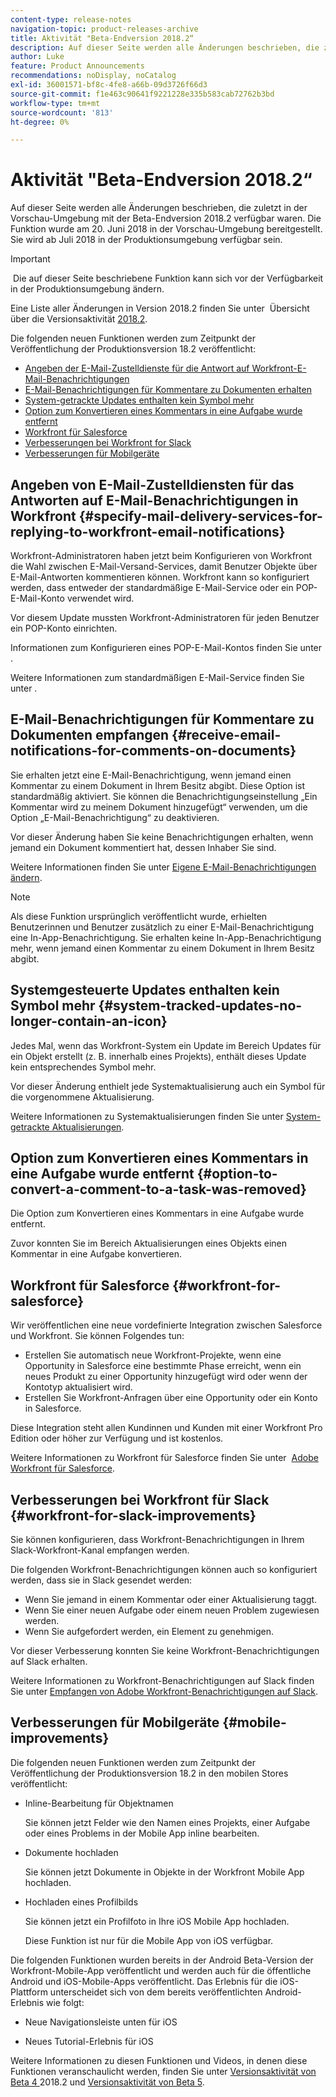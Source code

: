 ```yaml
---
content-type: release-notes
navigation-topic: product-releases-archive
title: Aktivität "Beta-Endversion 2018.2“
description: Auf dieser Seite werden alle Änderungen beschrieben, die zuletzt in der Vorschau-Umgebung mit der Beta-Endversion 2018.2 verfügbar waren. Die Funktion wurde am 20. Juni 2018 in der Vorschau-Umgebung bereitgestellt. Sie wird ab Juli 2018 in der Produktionsumgebung verfügbar sein.
author: Luke
feature: Product Announcements
recommendations: noDisplay, noCatalog
exl-id: 36001571-bf8c-4fe8-a66b-09d3726f66d3
source-git-commit: f1e463c90641f9221228e335b583cab72762b3bd
workflow-type: tm+mt
source-wordcount: '813'
ht-degree: 0%

---
```


# Aktivität &quot;Beta-Endversion 2018.2“

Auf dieser Seite werden alle Änderungen beschrieben, die zuletzt in der Vorschau-Umgebung mit der Beta-Endversion 2018.2 verfügbar waren. Die Funktion wurde am 20. Juni 2018 in der Vorschau-Umgebung bereitgestellt. Sie wird ab Juli 2018 in der Produktionsumgebung verfügbar sein.

>[!IMPORTANT]
>
> Die auf dieser Seite beschriebene Funktion kann sich vor der Verfügbarkeit in der Produktionsumgebung ändern.

Eine Liste aller Änderungen in Version 2018.2 finden Sie unter  Übersicht über die Versionsaktivität [2018.2](../../../../product-announcements/product-releases/quarterly-release-archive/2018.2-release-activity/2018-2-release-activity-overview.md).

Die folgenden neuen Funktionen werden zum Zeitpunkt der Veröffentlichung der Produktionsversion 18.2 veröffentlicht:

* [Angeben der E-Mail-Zustelldienste für die Antwort auf Workfront-E-Mail-Benachrichtigungen](#specify-mail-delivery-services-for-replying-to-workfront-email-notifications)
* [E-Mail-Benachrichtigungen für Kommentare zu Dokumenten erhalten](#receive-email-notifications-for-comments-on-documents)
* [System-getrackte Updates enthalten kein Symbol mehr](#system-tracked-updates-no-longer-contain-an-icon)
* [Option zum Konvertieren eines Kommentars in eine Aufgabe wurde entfernt](#option-to-convert-a-comment-to-a-task-was-removed)
* [Workfront für Salesforce](#workfront-for-salesforce)
* [Verbesserungen bei Workfront for Slack](#workfront-for-slack-improvements)
* [Verbesserungen für Mobilgeräte](#mobile-improvements)

## Angeben von E-Mail-Zustelldiensten für das Antworten auf E-Mail-Benachrichtigungen in Workfront {#specify-mail-delivery-services-for-replying-to-workfront-email-notifications}

Workfront-Administratoren haben jetzt beim Konfigurieren von Workfront die Wahl zwischen E-Mail-Versand-Services, damit Benutzer Objekte über E-Mail-Antworten kommentieren können. Workfront kann so konfiguriert werden, dass entweder der standardmäßige E-Mail-Service oder ein POP-E-Mail-Konto verwendet wird.

Vor diesem Update mussten Workfront-Administratoren für jeden Benutzer ein POP-Konto einrichten. 

Informationen zum Konfigurieren eines POP-E-Mail-Kontos finden Sie unter .

Weitere Informationen zum standardmäßigen E-Mail-Service finden Sie unter .

## E-Mail-Benachrichtigungen für Kommentare zu Dokumenten empfangen {#receive-email-notifications-for-comments-on-documents}

Sie erhalten jetzt eine E-Mail-Benachrichtigung, wenn jemand einen Kommentar zu einem Dokument in Ihrem Besitz abgibt. Diese Option ist standardmäßig aktiviert. Sie können die Benachrichtigungseinstellung „Ein Kommentar wird zu meinem Dokument hinzugefügt“ verwenden, um die Option „E-Mail-Benachrichtigung“ zu deaktivieren.

Vor dieser Änderung haben Sie keine Benachrichtigungen erhalten, wenn jemand ein Dokument kommentiert hat, dessen Inhaber Sie sind. 

Weitere Informationen finden Sie unter [Eigene E-Mail-Benachrichtigungen ändern](../../../../workfront-basics/using-notifications/activate-or-deactivate-your-own-event-notifications.md).

>[!NOTE]
>
>Als diese Funktion ursprünglich veröffentlicht wurde, erhielten Benutzerinnen und Benutzer zusätzlich zu einer E-Mail-Benachrichtigung eine In-App-Benachrichtigung. Sie erhalten keine In-App-Benachrichtigung mehr, wenn jemand einen Kommentar zu einem Dokument in Ihrem Besitz abgibt. 

## Systemgesteuerte Updates enthalten kein Symbol mehr {#system-tracked-updates-no-longer-contain-an-icon}

Jedes Mal, wenn das Workfront-System ein Update im Bereich Updates für ein Objekt erstellt (z. B. innerhalb eines Projekts), enthält dieses Update kein entsprechendes Symbol mehr.

Vor dieser Änderung enthielt jede Systemaktualisierung auch ein Symbol für die vorgenommene Aktualisierung.

Weitere Informationen zu Systemaktualisierungen finden Sie unter [System-getrackte Aktualisierungen](../../../../administration-and-setup/set-up-workfront/system-tracked-update-feeds/system-tracked-update-feeds.md).

## Option zum Konvertieren eines Kommentars in eine Aufgabe wurde entfernt {#option-to-convert-a-comment-to-a-task-was-removed}

Die Option zum Konvertieren eines Kommentars in eine Aufgabe wurde entfernt.

Zuvor konnten Sie im Bereich Aktualisierungen eines Objekts einen Kommentar in eine Aufgabe konvertieren.

## Workfront für Salesforce {#workfront-for-salesforce}

Wir veröffentlichen eine neue vordefinierte Integration zwischen Salesforce und Workfront. Sie können Folgendes tun:

* Erstellen Sie automatisch neue Workfront-Projekte, wenn eine Opportunity in Salesforce eine bestimmte Phase erreicht, wenn ein neues Produkt zu einer Opportunity hinzugefügt wird oder wenn der Kontotyp aktualisiert wird.
* Erstellen Sie Workfront-Anfragen über eine Opportunity oder ein Konto in Salesforce.

Diese Integration steht allen Kundinnen und Kunden mit einer Workfront Pro Edition oder höher zur Verfügung und ist kostenlos.

Weitere Informationen zu Workfront für Salesforce finden Sie unter  [Adobe Workfront für Salesforce](../../../../workfront-integrations-and-apps/using-workfront-with-salesforce/workfront-for-salesforce.md).

## Verbesserungen bei Workfront für Slack {#workfront-for-slack-improvements}

Sie können konfigurieren, dass Workfront-Benachrichtigungen in Ihrem Slack-Workfront-Kanal empfangen werden.

Die folgenden Workfront-Benachrichtigungen können auch so konfiguriert werden, dass sie in Slack gesendet werden:

* Wenn Sie jemand in einem Kommentar oder einer Aktualisierung taggt.
* Wenn Sie einer neuen Aufgabe oder einem neuen Problem zugewiesen werden.
* Wenn Sie aufgefordert werden, ein Element zu genehmigen.

Vor dieser Verbesserung konnten Sie keine Workfront-Benachrichtigungen auf Slack erhalten.

Weitere Informationen zu Workfront-Benachrichtigungen auf Slack finden Sie unter [Empfangen von Adobe Workfront-Benachrichtigungen auf Slack](../../../../workfront-integrations-and-apps/using-workfront-with-slack/receive-workfront-notifications-in-slack.md).

## Verbesserungen für Mobilgeräte {#mobile-improvements}

Die folgenden neuen Funktionen werden zum Zeitpunkt der Veröffentlichung der Produktionsversion 18.2 in den mobilen Stores veröffentlicht:

* Inline-Bearbeitung für Objektnamen 

  Sie können jetzt Felder wie den Namen eines Projekts, einer Aufgabe oder eines Problems in der Mobile App inline bearbeiten.

* Dokumente hochladen 

  Sie können jetzt Dokumente in Objekte in der Workfront Mobile App hochladen.

* Hochladen eines Profilbilds 

  Sie können jetzt ein Profilfoto in Ihre iOS Mobile App hochladen.

  Diese Funktion ist nur für die Mobile App von iOS verfügbar.

Die folgenden Funktionen wurden bereits in der Android Beta-Version der Workfront-Mobile-App veröffentlicht und werden auch für die öffentliche Android und iOS-Mobile-Apps veröffentlicht. Das Erlebnis für die iOS-Plattform unterscheidet sich von dem bereits veröffentlichten Android-Erlebnis wie folgt:

* Neue Navigationsleiste unten für iOS 

* Neues Tutorial-Erlebnis für iOS 

Weitere Informationen zu diesen Funktionen und Videos, in denen diese Funktionen veranschaulicht werden, finden Sie unter [Versionsaktivität von Beta 4 &#x200B;](../../../../product-announcements/product-releases/quarterly-release-archive/2018.2-release-activity/2018-2-beta-4-release-activity.md)2018.2 und [Versionsaktivität von Beta 5](../../../../product-announcements/product-releases/quarterly-release-archive/2018.2-release-activity/2018-2-beta-5-release-activity.md).
